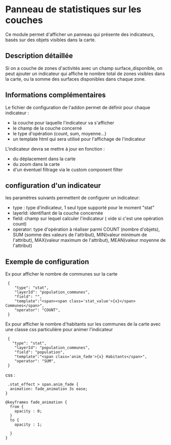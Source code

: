 # Panneau de statistiques sur les couches

Ce module permet d'afficher un panneau qui présente des indicateurs, basés sur des objets visibles dans la carte.

## Description détaillée

Si on a couche de zones d'activités avec un champ surface_disponible, on peut ajouter un indicateur qui affiche le nombre total de zones visibles dans la carte, ou la somme des surfaces disponibles dans chaque zone.

## Informations complémentaires

Le fichier de configuration de l'addon permet de définir pour chaque indicateur :

* la couche pour laquelle l'indicateur va s'afficher
* le champ de la couche concerné
* le type d'opération (count, sum, moyenne...)
* un template html qui sera utilisé pour l'affichage de l'indicateur

L'indicateur devra se mettre à jour en fonction :
*    du déplacement dans la carte
*    du zoom dans la carte
*    d'un éventuel filtrage via le custom component filter

## configuration d'un indicateur

les paramètres suivants permettent de configurer un indicateur:

* type : type d'indicateur, 1 seul type supporté pour le moment "stat" 
* layerId: identifiant de la couche concernée
* field: champ sur lequel calculer l'indicateur ( vide si c'est une opération count)
* operator: type d'opération à réaliser parmi COUNT (nombre d'objets), SUM (somme des valeurs de l'attribut), MIN(valeur minimum de l'attribut), MAX(valeur maximum de l'attribut), MEAN(valeur moyenne de l'attribut)

## Exemple de configuration

Ex pour afficher le nombre de communes sur la carte
```
 {
    "type": "stat",
    "layerId": "population_communes",
    "field": "",
    "template":"<span><span class='stat_value'>{x}</span> Communes</span>",
    "operator": "COUNT",
 }
```


Ex pour afficher le nombre d'habitants sur les communes de la carte avec une classe css particulière pour animer l'indicateur

```
 {
   "type": "stat",
    "layerId": "population_communes",
    "field": "population",
    "template":"<span class='anim_fade'>{x} Habitants</span>",
    "operator": "SUM",
 }
```

css : 
```
 .stat_effect > span.anim_fade {
  animation: fade_animation 3s ease;
}

@keyframes fade_animation {
  from {
    opacity : 0;
  }
  to {
    opacity : 1;

  }      
}

```